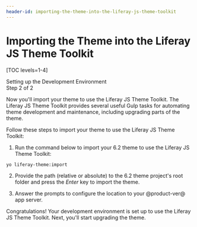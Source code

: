 ```yaml
---
header-id: importing-the-theme-into-the-liferay-js-theme-toolkit
---
```


# Importing the Theme into the Liferay JS Theme Toolkit

[TOC levels=1-4]

<div class="learn-path-step">
    <p>Setting up the Development Environment<br>Step 2 of 2</p>
</div>

Now you'll import your theme to use the Liferay JS Theme Toolkit. The Liferay JS 
Theme Toolkit provides several useful Gulp tasks for automating theme 
development and maintenance, including upgrading parts of the theme. 

Follow these steps to import your theme to use the Liferay JS Theme Toolkit:

1.  Run the command below to import your 6.2 theme to use the Liferay JS Theme 
    Toolkit:

```bash
yo liferay-theme:import
```

2.  Provide the path (relative or absolute) to the 6.2 theme project's root 
    folder and press the *Enter* key to import the theme.

3.  Answer the prompts to configure the location to your @product-ver@ app 
    server.

Congratulations! Your development environment is set up to use the Liferay JS 
Theme Toolkit. Next, you'll start upgrading the theme. 
